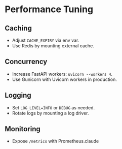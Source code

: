 # Performance Tuning

## Caching
- Adjust `CACHE_EXPIRY` via env var.
- Use Redis by mounting external cache.

## Concurrency
- Increase FastAPI workers: `uvicorn --workers 4`.
- Use Gunicorn with Uvicorn workers in production.

## Logging
- Set `LOG_LEVEL=INFO` or `DEBUG` as needed.
- Rotate logs by mounting a log driver.

## Monitoring
- Expose `/metrics` with Prometheus.claude
